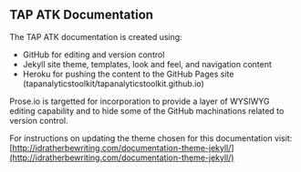 ## TAP ATK Documentation 

The TAP ATK documentation is created using:

- GitHub for editing and version control
- Jekyll site theme, templates, look and feel, and navigation content
- Heroku for pushing the content to the GitHub Pages site (tapanalyticstoolkit/tapanalyticstoolkit.github.io)

Prose.io is targetted for incorporation to provide a layer of WYSIWYG editing capability and to hide some of the GitHub machinations related to version control.

For instructions on updating the theme chosen for this documentation visit: [http://idratherbewriting.com/documentation-theme-jekyll/](http://idratherbewriting.com/documentation-theme-jekyll/)
